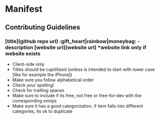 # Manifest

## Contributing Guidelines

### \[title\]\(github repo url\) :gift_heart|rainbow|moneybag: - description \[website url\]\(website url\) *website link only if website exists

+ Client-side only
+ Titles should be capitilized (unless is intended to start with lower case [like for example the iPhone])
+ Make sure you follow alphabetical order
+ Check your spelling!
+ Check for trailling spaces
+ Make sure to include if its free, not free or free-for-dev with the corresponding emojis
+ Make sure it has a good categorization, if item falls into different categories, its ok to duplicate
